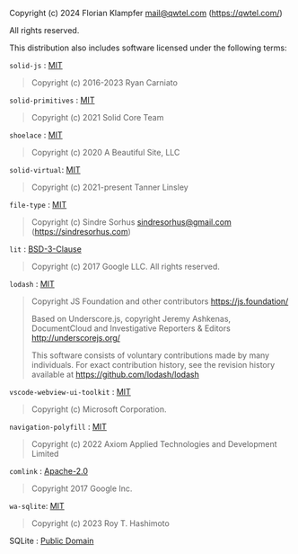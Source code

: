 Copyright (c) 2024 Florian Klampfer <mail@qwtel.com> (https://qwtel.com/)

All rights reserved.

This distribution also includes software licensed under the following terms:

`solid-js` : [MIT]
> Copyright (c) 2016-2023 Ryan Carniato

`solid-primitives` : [MIT]
> Copyright (c) 2021 Solid Core Team

`shoelace` : [MIT]
> Copyright (c) 2020 A Beautiful Site, LLC

`solid-virtual`: [MIT]
> Copyright (c) 2021-present Tanner Linsley

`file-type` : [MIT]
> Copyright (c) Sindre Sorhus <sindresorhus@gmail.com> (https://sindresorhus.com)

`lit` : [BSD-3-Clause]
> Copyright (c) 2017 Google LLC. All rights reserved.

`lodash` : [MIT]
> Copyright JS Foundation and other contributors <https://js.foundation/>
> 
> Based on Underscore.js, copyright Jeremy Ashkenas,
> DocumentCloud and Investigative Reporters & Editors <http://underscorejs.org/>
> 
> This software consists of voluntary contributions made by many
> individuals. For exact contribution history, see the revision history
> available at https://github.com/lodash/lodash

`vscode-webview-ui-toolkit` : [MIT]
> Copyright (c) Microsoft Corporation.

`navigation-polyfill` : [MIT]
> Copyright (c) 2022 Axiom Applied Technologies and Development Limited

`comlink` : [Apache-2.0]
> Copyright 2017 Google Inc.

`wa-sqlite`: [MIT]
> Copyright (c) 2023 Roy T. Hashimoto

SQLite : [Public Domain](https://sqlite.org/copyright.html)

[MIT]: https://mit-license.org
[Apache-2.0]: http://www.apache.org/licenses/LICENSE-2.0.html
[BSD-3-Clause]: https://choosealicense.com/licenses/bsd-3-clause/
